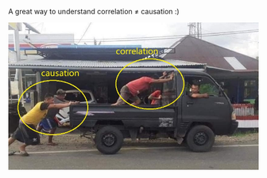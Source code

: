 A great way to understand correlation $\ne$ causation :)

![](2022-07-02-correlation-vs-causation.jpg)